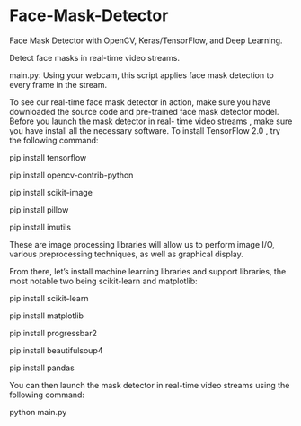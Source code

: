 # Face-Mask-Detector
Face Mask Detector with OpenCV, Keras/TensorFlow, and Deep Learning.

Detect face masks in real-time video streams.

main.py: Using your webcam, this script applies face mask detection to every frame in the stream.

To see our real-time  face mask detector in action, make sure you have downloaded the source code and pre-trained face mask detector model.
Before you launch the mask detector in real- time video streams , make sure you have install all the necessary software.
 To install TensorFlow 2.0 , try the following command: 
 
 pip install tensorflow
 
 pip install opencv-contrib-python
 
 pip install scikit-image
 
 pip install pillow
 
 pip install imutils
 
 These  are image processing libraries will allow us to perform image I/O, various preprocessing techniques, as well as graphical display.
 
From there, let’s install machine learning libraries and support libraries, the most notable two being scikit-learn and matplotlib:

  
 pip install scikit-learn  
 
 pip install matplotlib
 
 pip install progressbar2
 
 pip install beautifulsoup4
 
 pip install pandas
 
   
   
You can then launch the mask detector in real-time video streams using the following command:

python main.py
